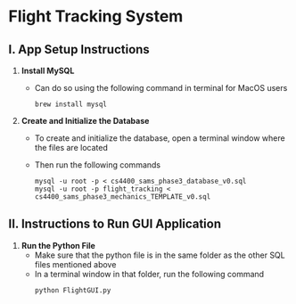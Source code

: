 # Flight Tracking System

## I. App Setup Instructions 

1. **Install MySQL**
   - Can do so using the following command in terminal for MacOS users
     ```
     brew install mysql
     ```
  
2. **Create and Initialize the Database**
   - To create and initialize the database, open a terminal window where the files are located
   - Then run the following commands
   
      ```
      mysql -u root -p < cs4400_sams_phase3_database_v0.sql
      mysql -u root -p flight_tracking < cs4400_sams_phase3_mechanics_TEMPLATE_v0.sql
      ```
## II. Instructions to Run GUI Application

1. **Run the Python File**
   - Make sure that the python file is in the same folder as the other SQL files mentioned above
   - In a terminal window in that folder, run the following command
     ```
     python FlightGUI.py
     ```
